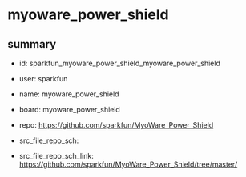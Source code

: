 # myoware_power_shield
 
## summary 
* id: sparkfun_myoware_power_shield_myoware_power_shield
* user: sparkfun
* name: myoware_power_shield
* board: myoware_power_shield
* repo: https://github.com/sparkfun/MyoWare_Power_Shield



* src_file_repo_sch: 
* src_file_repo_sch_link: https://github.com/sparkfun/MyoWare_Power_Shield/tree/master/




